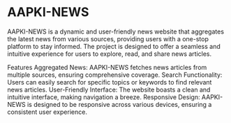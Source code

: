 # AAPKI-NEWS

AAPKI-NEWS is a dynamic and user-friendly news website that aggregates the latest news from various sources, providing users with a one-stop platform to stay informed. The project is designed to offer a seamless and intuitive experience for users to explore, read, and share news articles.

Features
Aggregated News: AAPKI-NEWS fetches news articles from multiple sources, ensuring comprehensive coverage.
Search Functionality: Users can easily search for specific topics or keywords to find relevant news articles.
User-Friendly Interface: The website boasts a clean and intuitive interface, making navigation a breeze.
Responsive Design: AAPKI-NEWS is designed to be responsive across various devices, ensuring a consistent user experience.

